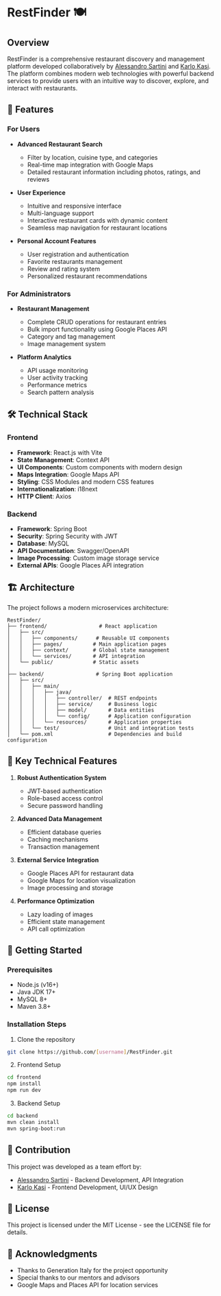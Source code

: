 # RestFinder 🍽️

## Overview

RestFinder is a comprehensive restaurant discovery and management platform developed collaboratively by [Alessandro Sartini](https://github.com/alessandro-sartini) and [Karlo Kasi](https://github.com/karlo-kasi). The platform combines modern web technologies with powerful backend services to provide users with an intuitive way to discover, explore, and interact with restaurants.

## 🚀 Features

### For Users

- **Advanced Restaurant Search**

  - Filter by location, cuisine type, and categories
  - Real-time map integration with Google Maps
  - Detailed restaurant information including photos, ratings, and reviews

- **User Experience**

  - Intuitive and responsive interface
  - Multi-language support
  - Interactive restaurant cards with dynamic content
  - Seamless map navigation for restaurant locations

- **Personal Account Features**
  - User registration and authentication
  - Favorite restaurants management
  - Review and rating system
  - Personalized restaurant recommendations

### For Administrators

- **Restaurant Management**

  - Complete CRUD operations for restaurant entries
  - Bulk import functionality using Google Places API
  - Category and tag management
  - Image management system

- **Platform Analytics**
  - API usage monitoring
  - User activity tracking
  - Performance metrics
  - Search pattern analysis

## 🛠️ Technical Stack

### Frontend

- **Framework**: React.js with Vite
- **State Management**: Context API
- **UI Components**: Custom components with modern design
- **Maps Integration**: Google Maps API
- **Styling**: CSS Modules and modern CSS features
- **Internationalization**: i18next
- **HTTP Client**: Axios

### Backend

- **Framework**: Spring Boot
- **Security**: Spring Security with JWT
- **Database**: MySQL
- **API Documentation**: Swagger/OpenAPI
- **Image Processing**: Custom image storage service
- **External APIs**: Google Places API integration

## 🏗️ Architecture

The project follows a modern microservices architecture:

```
RestFinder/
├── frontend/                 # React application
│   ├── src/
│   │   ├── components/      # Reusable UI components
│   │   ├── pages/          # Main application pages
│   │   ├── context/        # Global state management
│   │   └── services/       # API integration
│   └── public/             # Static assets
│
├── backend/                 # Spring Boot application
│   ├── src/
│   │   ├── main/
│   │   │   ├── java/
│   │   │   │   ├── controller/  # REST endpoints
│   │   │   │   ├── service/     # Business logic
│   │   │   │   ├── model/       # Data entities
│   │   │   │   └── config/      # Application configuration
│   │   │   └── resources/       # Application properties
│   │   └── test/                # Unit and integration tests
│   └── pom.xml                  # Dependencies and build configuration
```

## 🌟 Key Technical Features

1. **Robust Authentication System**

   - JWT-based authentication
   - Role-based access control
   - Secure password handling

2. **Advanced Data Management**

   - Efficient database queries
   - Caching mechanisms
   - Transaction management

3. **External Service Integration**

   - Google Places API for restaurant data
   - Google Maps for location visualization
   - Image processing and storage

4. **Performance Optimization**
   - Lazy loading of images
   - Efficient state management
   - API call optimization

## 🚀 Getting Started

### Prerequisites

- Node.js (v16+)
- Java JDK 17+
- MySQL 8+
- Maven 3.8+

### Installation Steps

1. Clone the repository

```bash
git clone https://github.com/[username]/RestFinder.git
```

2. Frontend Setup

```bash
cd frontend
npm install
npm run dev
```

3. Backend Setup

```bash
cd backend
mvn clean install
mvn spring-boot:run
```

## 🤝 Contribution

This project was developed as a team effort by:

- [Alessandro Sartini](https://github.com/alessandro-sartini) - Backend Development, API Integration
- [Karlo Kasi](https://github.com/karlo-kasi) - Frontend Development, UI/UX Design

## 📝 License

This project is licensed under the MIT License - see the LICENSE file for details.

## 🌟 Acknowledgments

- Thanks to Generation Italy for the project opportunity
- Special thanks to our mentors and advisors
- Google Maps and Places API for location services
